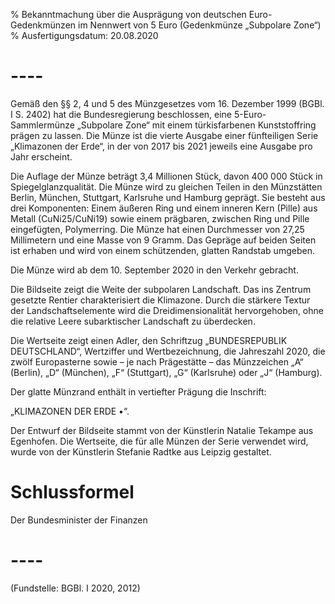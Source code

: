 % Bekanntmachung über die Ausprägung von deutschen Euro-Gedenkmünzen im Nennwert von 5 Euro (Gedenkmünze „Subpolare Zone“)
% Ausfertigungsdatum: 20.08.2020
 
# ----

Gemäß den §§ 2, 4 und 5 des Münzgesetzes vom 16. Dezember 1999 (BGBl. I S. 2402) hat die Bundesregierung beschlossen, eine 5-Euro-Sammlermünze „Subpolare Zone“ mit einem türkisfarbenen Kunststoffring prägen zu lassen. Die Münze ist die vierte Ausgabe einer fünfteiligen Serie „Klimazonen der Erde“, in der von 2017 bis 2021 jeweils eine Ausgabe pro Jahr erscheint.

Die Auflage der Münze beträgt 3,4 Millionen Stück, davon 400 000 Stück in Spiegelglanzqualität. Die Münze wird zu gleichen Teilen in den Münzstätten Berlin, München, Stuttgart, Karlsruhe und Hamburg geprägt. Sie besteht aus drei Komponenten: Einem äußeren Ring und einem inneren Kern (Pille) aus Metall (CuNi25/CuNi19) sowie einem prägbaren, zwischen Ring und Pille eingefügten, Polymerring. Die Münze hat einen Durchmesser von 27,25 Millimetern und eine Masse von 9 Gramm. Das Gepräge auf beiden Seiten ist erhaben und wird von einem schützenden, glatten Randstab umgeben.

Die Münze wird ab dem 10. September 2020 in den Verkehr gebracht.

Die Bildseite zeigt die Weite der subpolaren Landschaft. Das ins Zentrum gesetzte Rentier charakterisiert die Klimazone. Durch die stärkere Textur der Landschaftselemente wird die Dreidimensionalität hervorgehoben, ohne die relative Leere subarktischer Landschaft zu überdecken.

Die Wertseite zeigt einen Adler, den Schriftzug „BUNDESREPUBLIK DEUTSCHLAND“, Wertziffer und Wertbezeichnung, die Jahreszahl 2020, die zwölf Europasterne sowie – je nach Prägestätte – das Münzzeichen „A“ (Berlin), „D“ (München), „F“ (Stuttgart), „G“ (Karlsruhe) oder „J“ (Hamburg).

Der glatte Münzrand enthält in vertiefter Prägung die Inschrift:

„KLIMAZONEN DER ERDE •“.

Der Entwurf der Bildseite stammt von der Künstlerin Natalie Tekampe aus Egenhofen. Die Wertseite, die für alle Münzen der Serie verwendet wird, wurde von der Künstlerin Stefanie Radtke aus Leipzig gestaltet.

# Schlussformel

Der Bundesminister der Finanzen

# ----

(Fundstelle: BGBl. I 2020, 2012)

 
